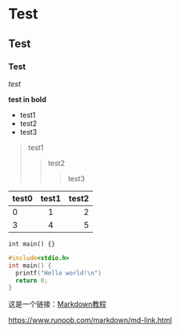 # Test
## Test
### Test

*test*

**test in bold**


* test1
* test2
* test3


> test1
>> test2
>>> test3

|test0|test1|test2
|:--|:--:|--:
|0|1|2|
|3|4|5|

`int main() {}`

```cpp
#include<stdio.h>
int main() { 
  printf("Hello world!\n") 
  return 0; 
} 
```

这是一个链接：[Markdown教程](https://www.runoob.com/markdown/md-link.html)

<https://www.runoob.com/markdown/md-link.html>

